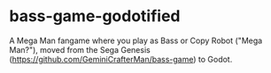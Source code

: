 # bass-game-godotified
A Mega Man fangame where you play as Bass or Copy Robot ("Mega Man?"), moved from the Sega Genesis (https://github.com/GeminiCrafterMan/bass-game) to Godot.
